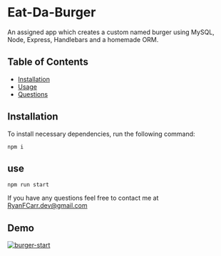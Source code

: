 # Eat-Da-Burger
An assigned app which creates a custom named burger using MySQL, Node, Express, Handlebars and a homemade ORM.

## Table of Contents

  * [Installation](#installation)
  * [Usage](#use)
  * [Questions](#questions)

## Installation

To install necessary dependencies, run the following command:

```
npm i
```
## use
```
npm run start
```

If you have any questions feel free to contact me at RyanFCarr.dev@gmail.com

## Demo
[![burger-start](https://user-images.githubusercontent.com/61035701/84458044-18a48980-ac32-11ea-94cc-064ae12ac69c.png)](https://drive.google.com/file/d/10waBZ9yZ1O5zbU7dIjoDmMHHMwsYH5PU/view)


